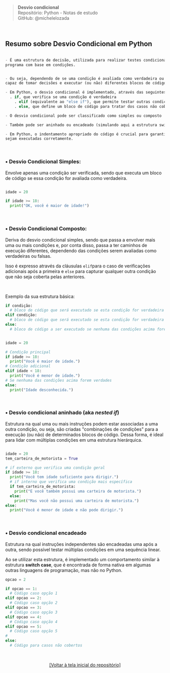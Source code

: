 > **Desvio condicional**  
> Repositório: Python - Notas de estudo     
> GitHub: @michelelozada
&nbsp;
     
&nbsp;  
## Resumo sobre Desvio Condicional em Python
```py

- É uma estrutura de decisão, utilizada para realizar testes condicionais e controlar o fluxo do 
programa com base em condições.


- Ou seja, dependendo de se uma condição é avaliada como verdadeira ou como falsa, o programa é 
capaz de tomar decisões e executar (ou não) diferentes blocos de código 

- Em Python, o desvio condicional é implementado, através das seguintes palavras-chave: 
  . if, que verifica se uma condição é verdadeira
	. elif (equivalente ao "else if"), que permite testar outras condições
	. else, que define um bloco de código para tratar dos casos não cobertos pelas condições anteriores

- O desvio condicional pode ser classificado como simples ou composto 

- Também pode ser aninhado ou encadeado (simulando aqui a estrutura switch case de outras linguagens)  

- Em Python, o indentamento apropriado do código é crucial para garantir que os blocos if, elif e else 
sejam executadas corretamente. 
```

&nbsp; 

### • Desvio Condicional Simples:

Envolve apenas uma condição ser verificada, sendo que executa um bloco de código se essa condição for avaliada como verdadeira.   

```py

idade = 20

if idade >= 18:
  print("OK, você é maior de idade!")
```

&nbsp; 

### • Desvio Condicional Composto:

Deriva do desvio condicional simples, sendo que passa a envolver mais uma ou mais condições e, por conta disso, passa a ter caminhos de execução diferentes, dependendo das condições serem avaliadas como verdadeiras ou falsas. 

Isso é expresso através da cláusulas `elif`para o caso de verificações adicionais após a primeira e `else` para capturar qualquer outra condição que não seja coberta pelas anteriores.

&nbsp; 

Exemplo da sua estrutura básica:

```py
if condição:
  # bloco de código que será executado se esta condição for verdadeira
elif condição:
  # bloco de código que será executado se esta condição for verdadeira
else:
  # bloco de código a ser executado se nenhuma das condições acima forem verdadeiras
```

```py

idade = 20

# Condição principal
if idade >= 18:
  print("Você é maior de idade.")
# Condição adicional		
elif idade < 18:
  print("Você é menor de idade.")
# Se nenhuma das condições acima forem verdades	
else:
  print("Idade desconhecida.")
```		

&nbsp; 
		
### • Desvio condicional aninhado (aka _nested if_)
Estrutura na qual uma ou mais instruções podem estar associadas a uma outra condição, ou seja, são criadas "combinações de condições" para a execução (ou não) de determinados blocos de código. Dessa forma, é ideal para lidar com múltiplas condições em uma estrutura hierárquica.

```py

idade = 20
tem_carteira_de_motorista = True

# if externo que verifica uma condição geral 
if idade >= 18:
  print("Você tem idade suficiente para dirigir.")
  # if interno que verifica uma condição mais específica
  if tem_carteira_de_motorista:
    print("E você também possui uma carteira de motorista.")
  else:
    print("Mas você não possui uma carteira de motorista.")
else:
  print("Você é menor de idade e não pode dirigir.")
```

&nbsp; 

### • Desvio condicional encadeado 
Estrutura na qual instruções independentes são encadeadas uma após a outra, sendo possível testar múltiplas condições em uma sequência linear.

Ao se utilizar esta estrutura, é implementado um comportamento similar à estrutura **switch case**, que é encontrada de forma nativa em algumas outras linguagens de programação, mas não no Python.

```py
opcao = 2

if opcao == 1:
  # Código caso opção 1
elif opcao == 2:
  # Código caso opção 2
elif opcao == 3:
  # Código caso opção 3
elif opcao == 4:
  # Código caso opção 4
elif opcao == 5:
  # Código caso opção 5
# 	
else:
  # Código para casos não cobertos 
```		

&nbsp;

<div align="center">
<a href="https://github.com/michelelozada/Python-Study-Notes">[Voltar à tela inicial do repositório]</a>
</div>